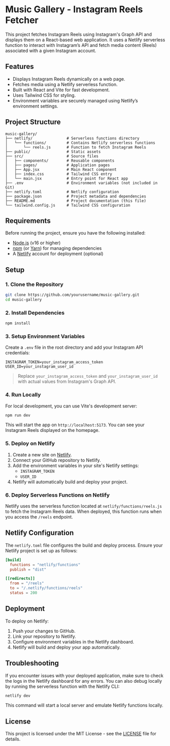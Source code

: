 
# Music Gallery - Instagram Reels Fetcher

This project fetches Instagram Reels using Instagram's Graph API and displays them on a React-based web application. It uses a Netlify serverless function to interact with Instagram’s API and fetch media content (Reels) associated with a given Instagram account.

## Features

- Displays Instagram Reels dynamically on a web page.
- Fetches media using a Netlify serverless function.
- Built with React and Vite for fast development.
- Uses Tailwind CSS for styling.
- Environment variables are securely managed using Netlify’s environment settings.

## Project Structure

```
music-gallery/
├── netlify/               # Serverless functions directory
│   └── functions/         # Contains Netlify serverless functions
│       └── reels.js       # Function to fetch Instagram Reels
├── public/                # Static assets
├── src/                   # Source files
│   ├── components/        # Reusable components
│   ├── pages/             # Application pages
│   ├── App.jsx            # Main React component
│   ├── index.css          # Tailwind CSS entry
│   └── main.jsx           # Entry point for React app
├── .env                   # Environment variables (not included in Git)
├── netlify.toml           # Netlify configuration
├── package.json           # Project metadata and dependencies
├── README.md              # Project documentation (this file)
└── tailwind.config.js     # Tailwind CSS configuration
```

## Requirements

Before running the project, ensure you have the following installed:

- [Node.js](https://nodejs.org/) (v16 or higher)
- [npm](https://npmjs.com/) (or [Yarn](https://yarnpkg.com/)) for managing dependencies
- A [Netlify](https://www.netlify.com/) account for deployment (optional)

## Setup

### 1. Clone the Repository

```bash
git clone https://github.com/yourusername/music-gallery.git
cd music-gallery
```

### 2. Install Dependencies

```bash
npm install
```

### 3. Setup Environment Variables

Create a `.env` file in the root directory and add your Instagram API credentials:

```env
INSTAGRAM_TOKEN=your_instagram_access_token
USER_ID=your_instagram_user_id
```

> Replace `your_instagram_access_token` and `your_instagram_user_id` with actual values from Instagram's Graph API.

### 4. Run Locally

For local development, you can use Vite's development server:

```bash
npm run dev
```

This will start the app on `http://localhost:5173`. You can see your Instagram Reels displayed on the homepage.

### 5. Deploy on Netlify

1. Create a new site on [Netlify](https://app.netlify.com/).
2. Connect your GitHub repository to Netlify.
3. Add the environment variables in your site's Netlify settings:
   - `INSTAGRAM_TOKEN`
   - `USER_ID`
4. Netlify will automatically build and deploy your project.

### 6. Deploy Serverless Functions on Netlify

Netlify uses the serverless function located at `netlify/functions/reels.js` to fetch the Instagram Reels data. When deployed, this function runs when you access the `/reels` endpoint.

## Netlify Configuration

The `netlify.toml` file configures the build and deploy process. Ensure your Netlify project is set up as follows:

```toml
[build]
  functions = "netlify/functions"
  publish = "dist"

[[redirects]]
  from = "/reels"
  to = "/.netlify/functions/reels"
  status = 200
```

## Deployment

To deploy on Netlify:

1. Push your changes to GitHub.
2. Link your repository to Netlify.
3. Configure environment variables in the Netlify dashboard.
4. Netlify will build and deploy your app automatically.

## Troubleshooting

If you encounter issues with your deployed application, make sure to check the logs in the Netlify dashboard for any errors. You can also debug locally by running the serverless function with the Netlify CLI:

```bash
netlify dev
```

This command will start a local server and emulate Netlify functions locally.

## License

This project is licensed under the MIT License - see the [LICENSE](LICENSE) file for details.
